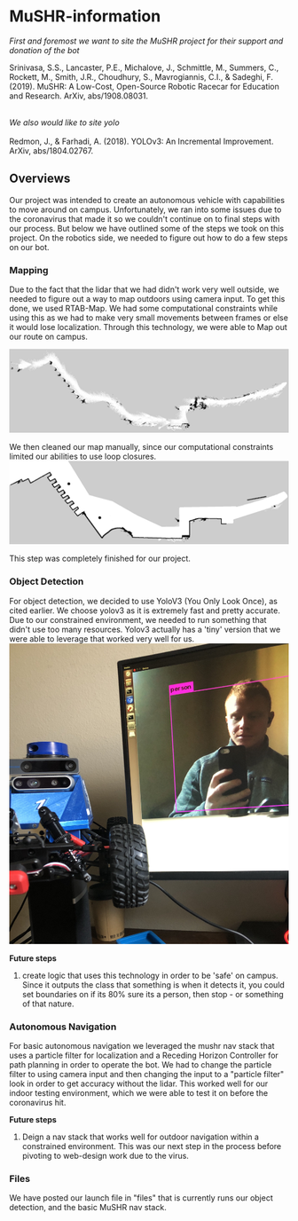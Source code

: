 # MuSHR-information

*First and foremost we want to site the MuSHR project for their support and donation of the bot*<br/>

Srinivasa, S.S., Lancaster, P.E., Michalove, J., Schmittle, M., Summers, C., Rockett, M., Smith, J.R., Choudhury, S., Mavrogiannis, C.I., & Sadeghi, F. (2019). MuSHR: A Low-Cost, Open-Source Robotic Racecar for Education and Research. ArXiv, abs/1908.08031.

</br>*We also would like to site yolo*<br/><br/>
Redmon, J., & Farhadi, A. (2018). YOLOv3: An Incremental Improvement. ArXiv, abs/1804.02767.

## Overviews
Our project was intended to create an autonomous vehicle with capabilities to move around on campus. Unfortunately, we ran into some issues due to the coronavirus that made it so we couldn't continue on to final steps with our process. But below we have outlined some of the steps we took on this project. On the robotics side, we needed to figure out how to do a few steps on our bot.

### Mapping
Due to the fact that the lidar that we had didn't work very well outside, we needed to figure out a way to map outdoors using camera input. To get this done, we used RTAB-Map. We had some computational constraints while using this as we had to make very small movements between frames or else it would lose localization. Through this technology, we were able to Map out our route on campus. 

![Mapped Out Campus Raw Image](images/raw_map.png)

We then cleaned our map manually, since our computational constraints limited our abilities to use loop closures.
![Mapped Out Campus Cleaned Image](images/cleaned_map.png)

This step was completely finished for our project.

### Object Detection
For object detection, we decided to use YoloV3 (You Only Look Once), as cited earlier. We choose yolov3 as it is extremely fast and pretty accurate. Due to our constrained environment, we needed to run something that didn't use too many resources. Yolov3 actually has a 'tiny' version that we were able to leverage that worked very well for us. 
![YoloV3 on Bot](images/YOLO_detection.jpg)

**Future steps**
1. create logic that uses this technology in order to be 'safe' on campus. Since it outputs the class that something is when it detects it, you could set boundaries on if its 80% sure its a person, then stop - or something of that nature.


### Autonomous Navigation
For basic autonomous navigation we leveraged the mushr nav stack that uses a particle filter for localization and a Receding Horizon Controller for path planning in order to operate the bot. We had to change the particle filter to using camera input and then changing the input to a "particle filter" look in order to get accuracy without the lidar. This worked well for our indoor testing environment, which we were able to test it on before the coronavirus hit. 

**Future steps**
1. Deign a nav stack that works well for outdoor navigation within a constrained environment. This was our next step in the process before pivoting to web-design work due to the virus. 

### Files
We have posted our launch file in "files" that is currently runs our object detection, and the basic MuSHR nav stack. 
